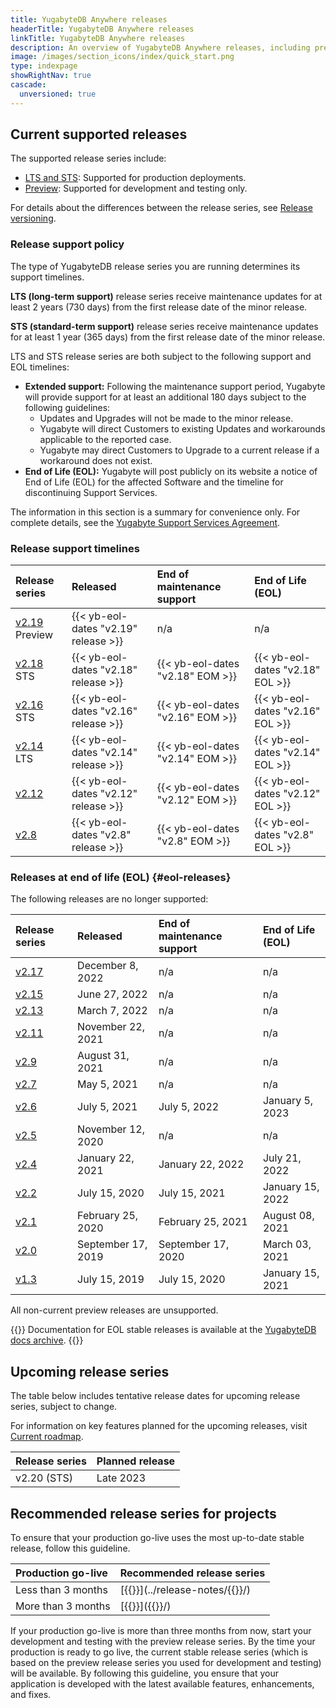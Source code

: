 ```yaml
---
title: YugabyteDB Anywhere releases
headerTitle: YugabyteDB Anywhere releases
linkTitle: YugabyteDB Anywhere releases
description: An overview of YugabyteDB Anywhere releases, including preview and current stable releases.
image: /images/section_icons/index/quick_start.png
type: indexpage
showRightNav: true
cascade:
  unversioned: true
---
```


## Current supported releases

The supported release series include:

* [LTS and STS](../versioning/#stable-releases): Supported for production deployments.
* [Preview](../versioning/#preview-releases): Supported for development and testing only.

For details about the differences between the release series, see [Release versioning](../versioning/).

### Release support policy

The type of YugabyteDB release series you are running determines its support timelines.

**LTS (long-term support)** release series receive maintenance updates for at least 2 years (730 days) from the first release date of the minor release.

**STS (standard-term support)** release series receive maintenance updates for at least 1 year (365 days) from the first release date of the minor release.

LTS and STS release series are both subject to the following support and EOL timelines:

* **Extended support:** Following the maintenance support period, Yugabyte will provide support for at least an additional 180 days subject to the following guidelines:
  * Updates and Upgrades will not be made to the minor release.
  * Yugabyte will direct Customers to existing Updates and workarounds applicable to the reported case.
  * Yugabyte may direct Customers to Upgrade to a current release if a workaround does not exist.
* **End of Life (EOL):** Yugabyte will post publicly on its website a notice of End of Life (EOL) for the affected Software and the timeline for discontinuing Support Services.

The information in this section is a summary for convenience only. For complete details, see the [Yugabyte Support Services Agreement](https://www.yugabyte.com/yugabyte-software-support-services-agreement/).

### Release support timelines

| Release series | Released | End of maintenance support | End of Life (EOL) |
| :------------- | :------- | :------------------------- | :---------------- |
| [v2.19](v2.19/) <span class='metadata-tag-gray'>Preview</span> | {{< yb-eol-dates "v2.19" release >}} | n/a | n/a |
| [v2.18](v2.18/) <span class='metadata-tag-green'>STS</span> | {{< yb-eol-dates "v2.18" release >}} | {{< yb-eol-dates "v2.18" EOM >}} | {{< yb-eol-dates "v2.18" EOL >}} |
| [v2.16](v2.16/) <span class='metadata-tag-green'>STS</span> | {{< yb-eol-dates "v2.16" release >}} | {{< yb-eol-dates "v2.16" EOM >}} | {{< yb-eol-dates "v2.16" EOL >}} |
| [v2.14](../release-notes/v2.14/) <span class='metadata-tag-green'>LTS</span> | {{< yb-eol-dates "v2.14" release >}} | {{< yb-eol-dates "v2.14" EOM >}} | {{< yb-eol-dates "v2.14" EOL >}} |
| [v2.12](../release-notes/v2.12/) | {{< yb-eol-dates "v2.12" release >}} | {{< yb-eol-dates "v2.12" EOM >}} | {{< yb-eol-dates "v2.12" EOL >}} |
| [v2.8](../release-notes/v2.8/) | {{< yb-eol-dates "v2.8" release >}} | {{< yb-eol-dates "v2.8" EOM >}} | {{< yb-eol-dates "v2.8" EOL >}} |

### Releases at end of life (EOL) {#eol-releases}

The following releases are no longer supported:

| Release series | Released | End of maintenance support | End of Life (EOL) |
| :------------- | :------- | :------------------------- | :---------------- |
| [v2.17](v2.17/) | December 8, 2022 | n/a | n/a |
| [v2.15](../release-notes/v2.15/) | June 27, 2022 | n/a | n/a |
| [v2.13](../release-notes/v2.13/) | March 7, 2022 | n/a | n/a |
| [v2.11](../release-notes/v2.11/) | November 22, 2021 | n/a | n/a |
| [v2.9](../release-notes/v2.9/) | August 31, 2021 | n/a | n/a |
| [v2.7](../release-notes/v2.7/) | May 5, 2021 | n/a | n/a |
| [v2.6](../release-notes/v2.6/) | July 5, 2021 | July 5, 2022 | January 5, 2023 |
| [v2.5](../release-notes/v2.5/) | November 12, 2020 | n/a | n/a |
| [v2.4](../release-notes/v2.4/) | January 22, 2021 | January 22, 2022 | July 21, 2022 |
| [v2.2](../release-notes/v2.2/) | July 15, 2020 | July 15, 2021 | January 15, 2022 |
| [v2.1](../release-notes/v2.1/) | February 25, 2020 | February 25, 2021 | August 08, 2021 |
| [v2.0](../release-notes/v2.0/) | September 17, 2019 | September 17, 2020 | March 03, 2021 |
| [v1.3](../release-notes/v1.3/) | July 15, 2019 | July 15, 2020 | January 15, 2021 |

All non-current preview releases are unsupported.

{{<note title="Archived docs available">}}
Documentation for EOL stable releases is available at the [YugabyteDB docs archive](https://docs-archive.yugabyte.com/).
{{</note>}}

## Upcoming release series

The table below includes tentative release dates for upcoming release series, subject to change.

For information on key features planned for the upcoming releases, visit [Current roadmap](https://github.com/yugabyte/yugabyte-db#current-roadmap).

| Release series | Planned release |
| :------------- | :-------------- |
| v2.20 (STS) | Late 2023 |

## Recommended release series for projects

To ensure that your production go-live uses the most up-to-date stable release, follow this guideline.

| Production go-live | Recommended release series |
| :----------------- | :------------------------- |
| Less than 3 months | [{{<yb-version version="stable" format="displayName">}}](../release-notes/{{<yb-version version="stable" format="series">}}/) |
| More than 3 months | [{{<yb-version version="preview" format="displayName">}}]({{<yb-version version="preview" format="series">}}/) |

If your production go-live is more than three months from now, start your development and testing with the preview release series. By the time your production is ready to go live, the current stable release series (which is based on the preview release series you used for development and testing) will be available. By following this guideline, you ensure that your application is developed with the latest available features, enhancements, and fixes.
